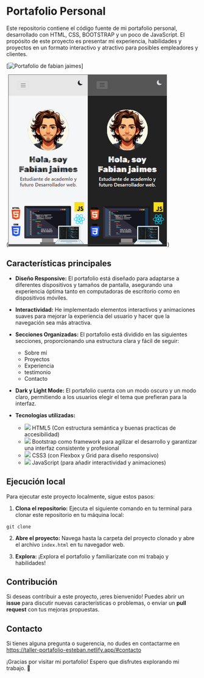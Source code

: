 # Portafolio Personal

Este repositorio contiene el código fuente de mi portafolio personal, desarrollado con HTML, CSS, BOOTSTRAP y un poco de JavaScript. El propósito de este proyecto es presentar mi experiencia, habilidades y proyectos en un formato interactivo y atractivo para posibles empleadores y clientes.



[![Portafolio de fabian jaimes](imagenes/diseño_darklight.png)]

(![alt text](imagenes/darklight_celular.png))

## Características principales

- **Diseño Responsive:** El portafolio está diseñado para adaptarse a diferentes dispositivos y tamaños de pantalla, asegurando una experiencia óptima tanto en computadoras de escritorio como en dispositivos móviles.
  
- **Interactividad:** He implementado elementos interactivos y animaciones suaves para mejorar la experiencia del usuario y hacer que la navegación sea más atractiva.
  
- **Secciones Organizadas:** El portafolio está dividido en las siguientes secciones, proporcionando una estructura clara y fácil de seguir: 
    - Sobre mí 
    - Proyectos 
    - Experiencia
    - testimonio
    - Contacto
    

- **Dark y Light Mode:** El portafolio cuenta con un modo oscuro y un modo claro, permitiendo a los usuarios elegir el tema que prefieran para la interfaz.

- **Tecnologías utilizadas:**
    - <img src="https://img.icons8.com/color/32/000000/html-5--v1.png"/> HTML5 (Con estructura semántica y buenas practicas de accesibilidad)
   - <img src="https://getbootstrap.com/docs/5.3/assets/brand/bootstrap-logo-shadow.png" width= "40"> Bootstrap como framework para agilizar el desarrollo y garantizar una interfaz consistente y profesional
    - <img src="https://img.icons8.com/color/32/000000/css3.png"/> CSS3 (con Flexbox y Grid para diseño responsivo)
    - <img src="https://img.icons8.com/color/32/000000/javascript--v1.png"/> JavaScript (para añadir interactividad y animaciones)
   



## Ejecución local

Para ejecutar este proyecto localmente, sigue estos pasos:

1. **Clona el repositorio:** Ejecuta el siguiente comando en tu terminal para clonar este repositorio en tu máquina local:
```
git clone 
```

2. **Abre el proyecto:** Navega hasta la carpeta del proyecto clonado y abre el archivo `index.html` en tu navegador web.

3. **Explora:** ¡Explora el portafolio y familiarízate con mi trabajo y habilidades!

## Contribución

Si deseas contribuir a este proyecto, ¡eres bienvenido! Puedes abrir un __issue__ para discutir nuevas características o problemas, o enviar un __pull request__ con tus mejoras propuestas.

## Contacto

Si tienes alguna pregunta o sugerencia, no dudes en contactarme en https://taller-portafolio-esteban.netlify.app/#contacto 

¡Gracias por visitar mi portafolio! Espero que disfrutes explorando mi trabajo. 🤗